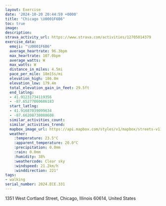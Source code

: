 ```yaml
---
layout: Exercise
date: '2024-10-20 20:44:59 +0000'
title: "Chicago \U0001F6B6"
toc: true
image:
description:
strava_activity_url: https://www.strava.com/activities/12705014379
exercise_data:
  emoji: "\U0001F6B6"
  average_heartrate: 96.3bpm
  max_heartrate: 107.0bpm
  average_watts: W
  max_watts: W
  distance_in_miles: 4.5mi
  pace_per_mile: 18m15s/mi
  elevation_high: 186.0m
  elevation_low: 179.4m
  total_elevation_gain_in_feet: 29.5ft
  end_latlng:
  - 41.91231734119356
  - -87.65277860686183
  start_latlng:
  - 41.91687039099634
  - -87.66208738088608
  similar_activities_count:
  similar_activities_trend:
  mapbox_image_url: https://api.mapbox.com/styles/v1/mapbox/streets-v11/static/path-5+787af2-1.0(q%7Cy~Fx%60%60vOGcEGkAE%5D%40Kv%40eAn%40cAdBwBxAuBlLwQ%5EIRAdB%40%60%40GjB%40%60%40AZBTCV%40j%40A%5CCbA%3F%60BCx%40ELCb%40EP%5BpA%7B%40xBiBz%40i%40vAuApAu%40%5Ca%40bBoAn%40k%40PWCIWYMGOCyABiARSJIJCFJAfBo%40bAI%3FDf%40L%5CDZAd%40KVIj%40s%40%5CSlB%7BAJMDU%40w%40C%7DABOjAKd%40DjCCRDNE%60%40EdBA%7C%40GfBBzAGzEIj%40EbA%40%60BIlA%3Fd%40EzB%3F%60%40Ez%40Cj%40%3FjAHt%40Kr%40CTEDEBKFm%40TFv%40FlB%3Fl%40Cc%40CqBDSEMGGMCW%40S%3Fl%40%40CA%3F%3FhCBpBC%7CEBdBDhA%3FrDDzE%3FtDExBHlB%3Fz%40EPq%40tAERc%40h%40cA%60Bc%40v%40ADFA%3FBGI%5DAgEFgCHgBAsIJM%40UHEAIOOE%5DPmBrAo%40Xy%40f%40kBpAEMCa%40AoBC%5B%40kADmA%40aCIaACEOCEKE%5BAk%40GoOCU%40%7BCCq%40%40uECcB%3FmECa%40EMG%40%5DTgB~AuAdA%5Dj%40%7D%40j%40cAv%40q%40j%40eAx%40_%40%5E%7DDxCg%40%5EaAh%40%7D%40bAm%40%5EcDnCUTODYTI%40ECAUIKo%40FqBG_%40HOGI%40KD),pin-s-s+e5b22e(-87.65981,41.91705),pin-s-f+89ae00(-87.65303999999995,41.91091)/auto/800x800?access_token=pk.eyJ1Ijoiam9zaGJlY2ttYW4iLCJhIjoiY205eWR2aDd1MWZ6djJrbXc4a3M0bWZleiJ9.XiG9OWkNcZk2QzjJbxLB4A
  weather:
    :temperature: 23.5°C
    :apparent_temperature: 20.0°C
    :precipitation: 0.0mm
    :rain: 0.0mm
    :humidity: 38%
    :weathercode: Clear sky
    :windspeed: 21.2km/h
    :winddirection: 221°
tags:
- walking
serial_number: 2024.ECE.331
---
```

1351 West Cortland Street, Chicago, Illinois 60614, United States
